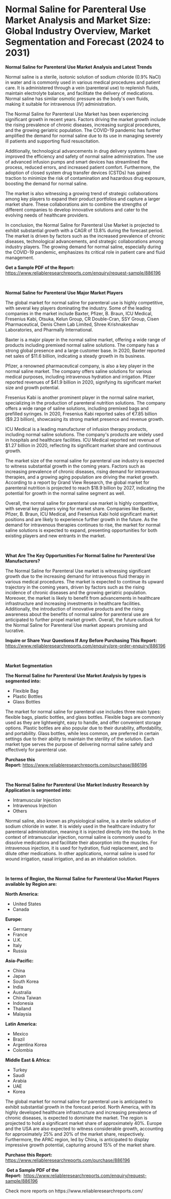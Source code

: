 <p><h1>Normal Saline for Parenteral Use Market Analysis and Market Size: Global Industry Overview, Market Segmentation and Forecast (2024 to 2031)</h1></p><p><strong>Normal Saline for Parenteral Use Market Analysis and Latest Trends</strong></p>
<p><p>Normal saline is a sterile, isotonic solution of sodium chloride (0.9% NaCl) in water and is commonly used in various medical procedures and patient care. It is administered through a vein (parenteral use) to replenish fluids, maintain electrolyte balance, and facilitate the delivery of medications. Normal saline has similar osmotic pressure as the body's own fluids, making it suitable for intravenous (IV) administration.</p><p>The Normal Saline for Parenteral Use Market has been experiencing significant growth in recent years. Factors driving the market growth include the rising prevalence of chronic diseases, increasing surgical procedures, and the growing geriatric population. The COVID-19 pandemic has further amplified the demand for normal saline due to its use in managing severely ill patients and supporting fluid resuscitation.</p><p>Additionally, technological advancements in drug delivery systems have improved the efficiency and safety of normal saline administration. The use of advanced infusion pumps and smart devices has streamlined the process, reduced errors, and increased patient comfort. Furthermore, the adoption of closed system drug transfer devices (CSTDs) has gained traction to minimize the risk of contamination and hazardous drug exposure, boosting the demand for normal saline.</p><p>The market is also witnessing a growing trend of strategic collaborations among key players to expand their product portfolios and capture a larger market share. These collaborations aim to combine the strengths of different companies to develop innovative solutions and cater to the evolving needs of healthcare providers.</p><p>In conclusion, the Normal Saline for Parenteral Use Market is projected to exhibit substantial growth with a CAGR of 13.8% during the forecast period. The market is driven by factors such as the increased prevalence of chronic diseases, technological advancements, and strategic collaborations among industry players. The growing demand for normal saline, especially during the COVID-19 pandemic, emphasizes its critical role in patient care and fluid management.</p></p>
<p><strong>Get a Sample PDF of the Report:&nbsp;</strong> <a href="https://www.reliableresearchreports.com/enquiry/request-sample/886196">https://www.reliableresearchreports.com/enquiry/request-sample/886196</a></p>
<p>&nbsp;</p>
<p><strong>Normal Saline for Parenteral Use Major Market Players</strong></p>
<p><p>The global market for normal saline for parenteral use is highly competitive, with several key players dominating the industry. Some of the leading companies in the market include Baxter, Pfizer, B. Braun, ICU Medical, Fresenius Kabi, Otsuka, Kelun Group, CR Double-Cran, SSY Group, Cisen Pharmaceutical, Denis Chem Lab Limited, Shree Krishnakeshav Laboratories, and Pharmally International.</p><p>Baxter is a major player in the normal saline market, offering a wide range of products including premixed normal saline solutions. The company has a strong global presence and a large customer base. In 2020, Baxter reported net sales of $11.6 billion, indicating a steady growth in its business.</p><p>Pfizer, a renowned pharmaceutical company, is also a key player in the normal saline market. The company offers saline solutions for various medical purposes, including intravenous hydration and irrigation. Pfizer reported revenues of $41.9 billion in 2020, signifying its significant market size and growth potential.</p><p>Fresenius Kabi is another prominent player in the normal saline market, specializing in the production of parenteral nutrition solutions. The company offers a wide range of saline solutions, including premixed bags and prefilled syringes. In 2020, Fresenius Kabi reported sales of €7.85 billion ($9.23 billion), showcasing its strong market presence and revenue growth.</p><p>ICU Medical is a leading manufacturer of infusion therapy products, including normal saline solutions. The company's products are widely used in hospitals and healthcare facilities. ICU Medical reported net revenue of $1.27 billion in 2020, reflecting its significant market share and continuous growth.</p><p>The market size of the normal saline for parenteral use industry is expected to witness substantial growth in the coming years. Factors such as increasing prevalence of chronic diseases, rising demand for intravenous therapies, and a growing aging population are driving the market growth. According to a report by Grand View Research, the global market for parenteral nutrition is projected to reach $18.9 billion by 2027, indicating the potential for growth in the normal saline segment as well.</p><p>Overall, the normal saline for parenteral use market is highly competitive, with several key players vying for market share. Companies like Baxter, Pfizer, B. Braun, ICU Medical, and Fresenius Kabi hold significant market positions and are likely to experience further growth in the future. As the demand for intravenous therapies continues to rise, the market for normal saline solutions is expected to expand, presenting opportunities for both existing players and new entrants in the market.</p></p>
<p>&nbsp;</p>
<p><strong>What Are The Key Opportunities For Normal Saline for Parenteral Use Manufacturers?</strong></p>
<p><p>The Normal Saline for Parenteral Use market is witnessing significant growth due to the increasing demand for intravenous fluid therapy in various medical procedures. The market is expected to continue its upward trajectory in the coming years, driven by factors such as the rising incidence of chronic diseases and the growing geriatric population. Moreover, the market is likely to benefit from advancements in healthcare infrastructure and increasing investments in healthcare facilities. Additionally, the introduction of innovative products and the rising awareness about the benefits of normal saline for parenteral use are anticipated to further propel market growth. Overall, the future outlook for the Normal Saline for Parenteral Use market appears promising and lucrative.</p></p>
<p><strong>Inquire or Share Your Questions If Any Before Purchasing This Report:</strong> <a href="https://www.reliableresearchreports.com/enquiry/pre-order-enquiry/886196">https://www.reliableresearchreports.com/enquiry/pre-order-enquiry/886196</a></p>
<p>&nbsp;</p>
<p><strong>Market Segmentation</strong></p>
<p><strong>The Normal Saline for Parenteral Use Market Analysis by types is segmented into:</strong></p>
<p><ul><li>Flexible Bag</li><li>Plastic Bottles</li><li>Glass Bottles</li></ul></p>
<p><p>The market for normal saline for parenteral use includes three main types: flexible bags, plastic bottles, and glass bottles. Flexible bags are commonly used as they are lightweight, easy to handle, and offer convenient storage options. Plastic bottles are also popular due to their durability, affordability, and portability. Glass bottles, while less common, are preferred in certain settings due to their ability to maintain the sterility of the solution. Each market type serves the purpose of delivering normal saline safely and effectively for parenteral use.</p></p>
<p><strong>Purchase this Report:&nbsp;</strong><a href="https://www.reliableresearchreports.com/purchase/886196">https://www.reliableresearchreports.com/purchase/886196</a></p>
<p>&nbsp;</p>
<p><strong>The Normal Saline for Parenteral Use Market Industry Research by Application is segmented into:</strong></p>
<p><ul><li>Intramuscular Injection</li><li>Intravenous Injection</li><li>Others</li></ul></p>
<p><p>Normal saline, also known as physiological saline, is a sterile solution of sodium chloride in water. It is widely used in the healthcare industry for parenteral administration, meaning it is injected directly into the body. In the context of intramuscular injection, normal saline is commonly used to dissolve medications and facilitate their absorption into the muscles. For intravenous injection, it is used for hydration, fluid replacement, and to dilute other medications. In other applications, normal saline is used for wound irrigation, nasal irrigation, and as an inhalation solution.</p></p>
<p>&nbsp;</p>
<p><strong>In terms of Region, the Normal Saline for Parenteral Use Market Players available by Region are:</strong></p>
<p>
    <p> <strong> North America: </strong>
        <ul>
            <li>United States</li>
            <li>Canada</li>
        </ul>
        </p> 
    <p> <strong> Europe: </strong>
        <ul>
            <li>Germany</li>
            <li>France</li>
            <li>U.K.</li>
            <li>Italy</li>
            <li>Russia</li>
        </ul>
        </p> 
    <p> <strong> Asia-Pacific: </strong>
        <ul>
            <li>China</li>
            <li>Japan</li>
            <li>South Korea</li>
            <li>India</li>
            <li>Australia</li>
            <li>China Taiwan</li>
            <li>Indonesia</li>
            <li>Thailand</li>
            <li>Malaysia</li>
        </ul>
        </p> 
    <p> <strong> Latin America: </strong>
        <ul>
            <li>Mexico</li>
            <li>Brazil</li>
            <li>Argentina Korea</li>
            <li>Colombia</li>
        </ul>
        </p> 
    <p> <strong> Middle East & Africa: </strong>
        <ul>
            <li>Turkey</li>
            <li>Saudi</li>
            <li>Arabia</li>
            <li>UAE</li>
            <li>Korea</li>
        </ul>
    </p>
    </p>
<p><p>The global market for normal saline for parenteral use is anticipated to exhibit substantial growth in the forecast period. North America, with its highly developed healthcare infrastructure and increasing prevalence of chronic diseases, is expected to dominate the market. The region is projected to hold a significant market share of approximately 40%. Europe and the USA are also expected to witness considerable growth, accounting for approximately 25% and 20% of the market share, respectively. Furthermore, the APAC region, led by China, is anticipated to display impressive growth potential, capturing around 15% of the market share.</p></p>
<p><strong>Purchase this Report: </strong><a href="https://www.reliableresearchreports.com/purchase/886196">https://www.reliableresearchreports.com/purchase/886196</a></p>
<p>&nbsp;<strong>Get a Sample PDF of the Report:&nbsp;&nbsp;</strong><a href="https://www.reliableresearchreports.com/enquiry/request-sample/886196">https://www.reliableresearchreports.com/enquiry/request-sample/886196</a></p>
<p><strong></strong></p>
<p>Check more reports on https://www.reliableresearchreports.com/</p>